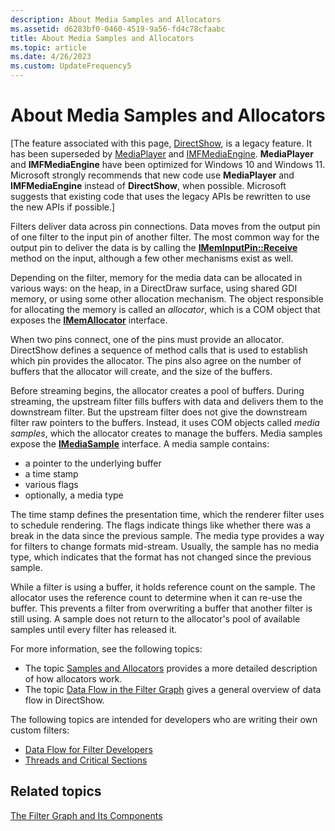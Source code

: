 ```yaml
---
description: About Media Samples and Allocators
ms.assetid: d6283bf0-0460-4519-9a56-fd4c78cfaabc
title: About Media Samples and Allocators
ms.topic: article
ms.date: 4/26/2023
ms.custom: UpdateFrequency5
---
```


# About Media Samples and Allocators

\[The feature associated with this page, [DirectShow](/windows/win32/directshow/directshow), is a legacy feature. It has been superseded by [MediaPlayer](/uwp/api/Windows.Media.Playback.MediaPlayer) and [IMFMediaEngine](/windows/win32/api/mfmediaengine/nn-mfmediaengine-imfmediaengine). **MediaPlayer** and **IMFMediaEngine** have been optimized for Windows 10 and Windows 11. Microsoft strongly recommends that new code use **MediaPlayer** and **IMFMediaEngine** instead of **DirectShow**, when possible. Microsoft suggests that existing code that uses the legacy APIs be rewritten to use the new APIs if possible.\]

Filters deliver data across pin connections. Data moves from the output pin of one filter to the input pin of another filter. The most common way for the output pin to deliver the data is by calling the [**IMemInputPin::Receive**](/windows/desktop/api/Strmif/nf-strmif-imeminputpin-receive) method on the input, although a few other mechanisms exist as well.

Depending on the filter, memory for the media data can be allocated in various ways: on the heap, in a DirectDraw surface, using shared GDI memory, or using some other allocation mechanism. The object responsible for allocating the memory is called an *allocator*, which is a COM object that exposes the [**IMemAllocator**](/windows/desktop/api/Strmif/nn-strmif-imemallocator) interface.

When two pins connect, one of the pins must provide an allocator. DirectShow defines a sequence of method calls that is used to establish which pin provides the allocator. The pins also agree on the number of buffers that the allocator will create, and the size of the buffers.

Before streaming begins, the allocator creates a pool of buffers. During streaming, the upstream filter fills buffers with data and delivers them to the downstream filter. But the upstream filter does not give the downstream filter raw pointers to the buffers. Instead, it uses COM objects called *media samples*, which the allocator creates to manage the buffers. Media samples expose the [**IMediaSample**](/windows/desktop/api/Strmif/nn-strmif-imediasample) interface. A media sample contains:

-   a pointer to the underlying buffer
-   a time stamp
-   various flags
-   optionally, a media type

The time stamp defines the presentation time, which the renderer filter uses to schedule rendering. The flags indicate things like whether there was a break in the data since the previous sample. The media type provides a way for filters to change formats mid-stream. Usually, the sample has no media type, which indicates that the format has not changed since the previous sample.

While a filter is using a buffer, it holds reference count on the sample. The allocator uses the reference count to determine when it can re-use the buffer. This prevents a filter from overwriting a buffer that another filter is still using. A sample does not return to the allocator's pool of available samples until every filter has released it.

For more information, see the following topics:

-   The topic [Samples and Allocators](samples-and-allocators.md) provides a more detailed description of how allocators work.
-   The topic [Data Flow in the Filter Graph](data-flow-in-the-filter-graph.md) gives a general overview of data flow in DirectShow.

The following topics are intended for developers who are writing their own custom filters:

-   [Data Flow for Filter Developers](data-flow-for-filter-developers.md)
-   [Threads and Critical Sections](threads-and-critical-sections.md)

## Related topics

<dl> <dt>

[The Filter Graph and Its Components](the-filter-graph-and-its-components.md)
</dt> </dl>

 

 



